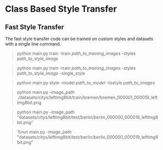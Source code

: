 # Class Based Style Transfer
## Fast Style Transfer
The fast style transfer code can be trained on custom styles and datasets with a single line command.
        
>python main.py train -train _path\_to\_training\_images_ -styles _path\_to\_style\_image_

>python main.py train -train _path\_to\_training\_images_ -styles _path\_to\_style\_image_ -single_style

>python main.py style -model _path\_to\_model_ -tostyle _path\_to\_images_

>python main.py -image_path ./datasets/citys/leftImg8bit/train/bremen/bremen_000001_000019_leftImg8bit.png

>python main.py -image_path "datasets/citys/leftImg8bit/test/berlin/berlin_000000_000019_leftImg8bit.png"

>%run main.py -image_path "datasets/citys/leftImg8bit/test/berlin/berlin_000000_000019_leftImg8bit.png"